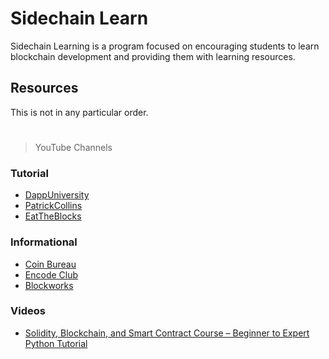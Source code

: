 # Sidechain Learn

Sidechain Learning is a program focused on encouraging students to learn blockchain development and providing them with learning resources.

## Resources

This is not in any particular order.

#

> YouTube Channels

### Tutorial

-   [DappUniversity](https://www.youtube.com/c/DappUniversity)
-   [PatrickCollins](https://www.youtube.com/c/PatrickCollins)
-   [EatTheBlocks](https://www.youtube.com/c/EatTheBlocks)

### Informational

-   [Coin Bureau](https://www.youtube.com/c/CoinBureau)
-   [Encode Club](https://www.youtube.com/channel/UC8MwfizU_2GYh_LugWJom6A)
-   [Blockworks](https://www.youtube.com/c/BlockWorksGroup)

### Videos

-   [Solidity, Blockchain, and Smart Contract Course – Beginner to Expert Python Tutorial](https://www.youtube.com/watch?v=M576WGiDBdQ)
